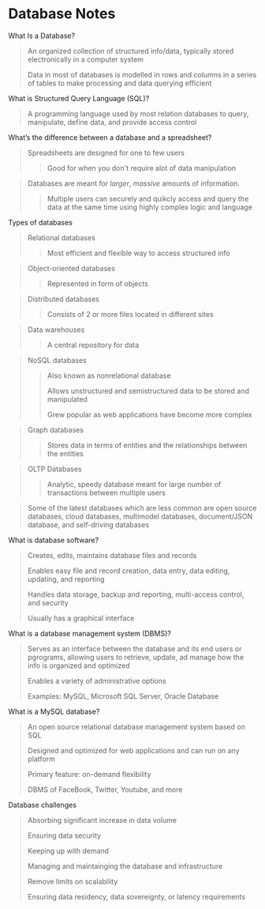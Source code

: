 # Database Notes
What Is a Database?
>An organized collection of structured info/data, typically stored electronically in a computer system
>
>Data in most of databases is modelled in rows and columns in a series of tables to make processing and data querying efficient

What is Structured Query Language (SQL)?
>A programming language used by most relation databases to query, manipulate, define data, and provide access control

What’s the difference between a database and a spreadsheet?
>Spreadsheets are designed for one to few users
>>Good for when you don't require alot of data manipulation

>Databases are meant for *larger*, *massive* amounts of information. 
>>Multiple users can securely and quikcly access and query the data at the same time using highly complex logic and language


Types of databases
>Relational databases
>>Most efficient and flexible way to access structured info

>Object-oriented databases
>>Represented in form of objects

>Distributed databases
>>Consists of 2 or more files located in different sites

>Data warehouses
>>A central repository for data

>NoSQL databases
>>Also known as nonrelational database
>>
>>Allows unstructured and semistructured data to be stored and manipulated
>>
>>Grew popular as web applications have become more complex

>Graph databases
>>Stores data in terms of entities and the relationships between the entities

>OLTP Databases
>>Analytic, speedy database meant for large number of transactions between multiple users

>Some of the latest databases which are less common are open source databases, cloud databases, multimodel databases, document/JSON database, and self-driving databases

What is database software?
>Creates, edits, maintains database files and records
>
>Enables easy file and record creation, data entry, data editing, updating, and reporting
>
>Handles data storage, backup and reporting, multi-access control, and security
>
>Usually has a graphical interface

What is a database management system (DBMS)?
>Serves as an interface between the database and its end users or pgrograms, allowing users to retrieve, update, ad manage how the info is organized and optimized
>
>Enables a variety of administrative options
>
>Examples: MySQL, Microsoft SQL Server, Oracle Database

What is a MySQL database?
>An open source relational database management system based on SQL
>
>Designed and optimized for web applications and can run on any platform
>
>Primary feature: on-demand flexibility
>
>DBMS of FaceBook, Twitter, Youtube, and more

Database challenges
>Absorbing significant increase in data volume
>
>Ensuring data security
>
>Keeping up with demand
>
>Managing and maintainging the database and infrastructure
>
>Remove limits on scalability
>
>Ensuring data residency, data sovereignty, or latency requirements
